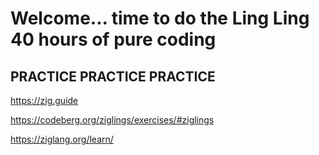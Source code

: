 # Welcome... time to do the Ling Ling 40 hours of pure coding
## PRACTICE PRACTICE PRACTICE

https://zig.guide

https://codeberg.org/ziglings/exercises/#ziglings

https://ziglang.org/learn/